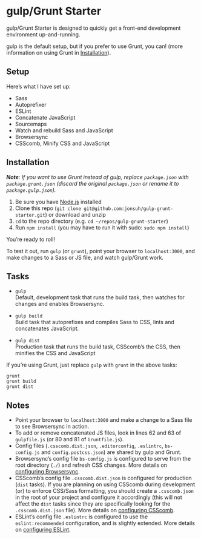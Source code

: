 # gulp/Grunt Starter

gulp/Grunt Starter is designed to quickly get a front-end development environment up-and-running.

gulp is the default setup, but if you prefer to use Grunt, you can! (more information on using Grunt in [Installation](#installation)).

## Setup

Here’s what I have set up:

- Sass
- Autoprefixer
- ESLint
- Concatenate JavaScript
- Sourcemaps
- Watch and rebuild Sass and JavaScript
- Browsersync
- CSScomb, Minify CSS and JavaScript

## Installation

*__Note__: If you want to use Grunt instead of gulp, replace `package.json` with `package.grunt.json` (discard the original `package.json` or rename it to `package.gulp.json`).*

1. Be sure you have [Node.js](https://nodejs.org) installed
2. Clone this repo (`git clone git@github.com:jonsuh/gulp-grunt-starter.git`) or download and unzip
3. `cd` to the repo directory (e.g. `cd ~/repos/gulp-grunt-starter`)
4. Run `npm install` (you may have to run it with sudo: `sudo npm install`)

You’re ready to roll!

To test it out, run `gulp` (or `grunt`), point your browser to `localhost:3000`, and make changes to a Sass or JS file, and watch gulp/Grunt work. 

## Tasks

- `gulp`  
Default, development task that runs the build task, then watches for changes and enables Browsersync.

- `gulp build`  
Build task that autoprefixes and compiles Sass to CSS, lints and concatenates JavaScript.

- `gulp dist`  
Production task that runs the build task, CSScomb’s the CSS, then minifies the CSS and JavaScript

If you’re using Grunt, just replace `gulp` with `grunt` in the above tasks:
```
grunt
grunt build
grunt dist
```

## Notes

- Point your browser to `localhost:3000` and make a change to a Sass file to see Browsersync in action.
- To add or remove concatenated JS files, look in lines 62 and 63 of `gulpfile.js` (or 80 and 81 of `Gruntfile.js`).
- Config files (`.csscomb.dist.json`, `.editorconfig`, `.eslintrc`, `bs-config.js` and `config.postcss.json`) are shared by gulp and Grunt.
- Browsersync’s config file `bs-config.js` is configured to serve from the root directory (`./`) and refresh CSS changes. More details on [configuring Browsersync](https://www.browsersync.io/docs/options/).
- CSScomb’s config file `.csscomb.dist.json` is configured for production (`dist` tasks). If you are planning on using CSScomb during development (or) to enforce CSS/Sass formatting, you should create a `.csscomb.json` in the root of your project and configure it accordingly (this will not affect the `dist` tasks since they are specifically looking for the `.csscomb.dist.json` file). More details on [configuring CSScomb](https://github.com/csscomb/csscomb.js/blob/master/doc/options.md).
- ESLint’s config file `.eslintrc` is configured to use the `eslint:recommended` configuration, and is slightly extended. More details on [configuring ESLint](http://eslint.org/docs/user-guide/configuring).
